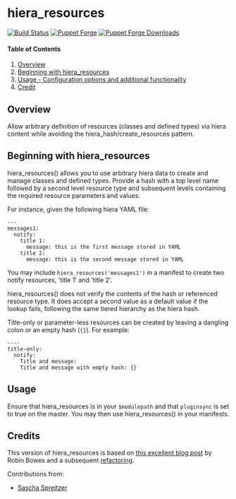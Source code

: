 # hiera_resources

[![Build Status](https://travis-ci.org/rnelson0/puppet-hiera_resources.png?branch=master)](https://travis-ci.org/rnelson0/puppet-hiera_resources)
[![Puppet Forge](http://img.shields.io/puppetforge/v/rnelson0/hiera_resources.svg)](https://forge.puppetlabs.com/rnelson0/hiera_resources)
[![Puppet Forge Downloads](http://img.shields.io/puppetforge/dt/rnelson0/hiera_resources.svg)](https://forge.puppetlabs.com/rnelson0/hiera_resources)

#### Table of Contents

1. [Overview](#overview)
2. [Beginning with hiera_resources](#beginning-with-hiera_resources)
3. [Usage - Configuration options and additional functionality](#usage)
4. [Credit](#credit)

## Overview

Allow arbitrary definition of resources (classes and defined types) via hiera content while avoiding the hiera_hash/create_resources pattern.

## Beginning with hiera_resources

hiera_resources() allows you to use arbitrary hiera data to create and manage
classes and defined types. Provide a hash with a top level name followed by
a second level resource type and subsequent levels containing the required
resource parameters and values.

For instance, given the following hiera YAML file:

    ---
    messages1:
      notify:
        title 1:
          message: this is the first message stored in YAML
        title 2:
          message: this is the second message stored in YAML

You may include `hiera_resources('messages1')` in a manifest to create two
notify resources, 'title 1' and 'title 2'.

hiera_resources() does not verify the contents of the hash or referenced
resource type. It does accept a second value as a default value if the lookup
fails, following the same tiered hierarchy as the hiera hash.

Title-only or parameter-less resources can be created by leaving a dangling colon or an empty hash (`{}`). For example:

    ----
    title-only:
      notify:
        Title and message:
        Title and message with empty hash: {}

## Usage

Ensure that hiera_resources is in your `$modulepath` and that `pluginsync` is
set to true on the master. You may then use hiera_resources() in your
manifests.

## Credits

This version of hiera_resources is based on
[this excellent blog post](http://blog.yo61.com/assigning-resources-to-nodes-with-hiera-in-puppet/)
by Robin Bowes and a subsequent
[refactoring](https://github.com/reliantsecurity/hiera-resources).

Contributions from:

* [Sascha Spreitzer](https://github.com/sspreitzer)


